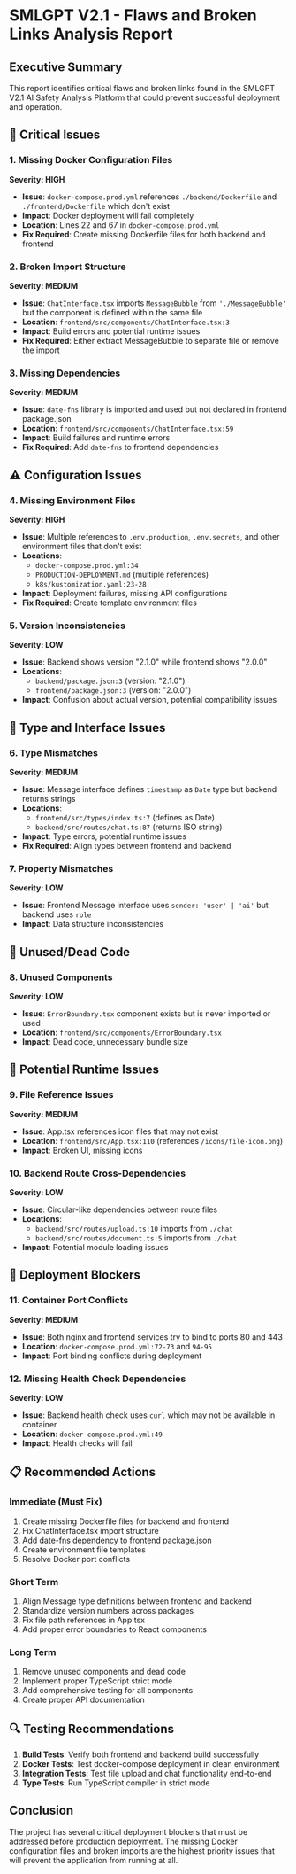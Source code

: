 # SMLGPT V2.1 - Flaws and Broken Links Analysis Report

## Executive Summary
This report identifies critical flaws and broken links found in the SMLGPT V2.1 AI Safety Analysis Platform that could prevent successful deployment and operation.

## 🚨 Critical Issues

### 1. Missing Docker Configuration Files
**Severity: HIGH**
- **Issue**: `docker-compose.prod.yml` references `./backend/Dockerfile` and `./frontend/Dockerfile` which don't exist
- **Impact**: Docker deployment will fail completely
- **Location**: Lines 22 and 67 in `docker-compose.prod.yml`
- **Fix Required**: Create missing Dockerfile files for both backend and frontend

### 2. Broken Import Structure
**Severity: MEDIUM**
- **Issue**: `ChatInterface.tsx` imports `MessageBubble` from `'./MessageBubble'` but the component is defined within the same file
- **Location**: `frontend/src/components/ChatInterface.tsx:3`
- **Impact**: Build errors and potential runtime issues
- **Fix Required**: Either extract MessageBubble to separate file or remove the import

### 3. Missing Dependencies
**Severity: MEDIUM**
- **Issue**: `date-fns` library is imported and used but not declared in frontend package.json
- **Location**: `frontend/src/components/ChatInterface.tsx:59`
- **Impact**: Build failures and runtime errors
- **Fix Required**: Add `date-fns` to frontend dependencies

## ⚠️ Configuration Issues

### 4. Missing Environment Files
**Severity: HIGH**
- **Issue**: Multiple references to `.env.production`, `.env.secrets`, and other environment files that don't exist
- **Locations**: 
  - `docker-compose.prod.yml:34`
  - `PRODUCTION-DEPLOYMENT.md` (multiple references)
  - `k8s/kustomization.yaml:23-28`
- **Impact**: Deployment failures, missing API configurations
- **Fix Required**: Create template environment files

### 5. Version Inconsistencies
**Severity: LOW**
- **Issue**: Backend shows version "2.1.0" while frontend shows "2.0.0"
- **Locations**: 
  - `backend/package.json:3` (version: "2.1.0")
  - `frontend/package.json:3` (version: "2.0.0")
- **Impact**: Confusion about actual version, potential compatibility issues

## 🔧 Type and Interface Issues

### 6. Type Mismatches
**Severity: MEDIUM**
- **Issue**: Message interface defines `timestamp` as `Date` type but backend returns strings
- **Locations**:
  - `frontend/src/types/index.ts:7` (defines as Date)
  - `backend/src/routes/chat.ts:87` (returns ISO string)
- **Impact**: Type errors, potential runtime issues
- **Fix Required**: Align types between frontend and backend

### 7. Property Mismatches
**Severity: LOW**
- **Issue**: Frontend Message interface uses `sender: 'user' | 'ai'` but backend uses `role`
- **Impact**: Data structure inconsistencies

## 📁 Unused/Dead Code

### 8. Unused Components
**Severity: LOW**
- **Issue**: `ErrorBoundary.tsx` component exists but is never imported or used
- **Location**: `frontend/src/components/ErrorBoundary.tsx`
- **Impact**: Dead code, unnecessary bundle size

## 🐛 Potential Runtime Issues

### 9. File Reference Issues
**Severity: MEDIUM**
- **Issue**: App.tsx references icon files that may not exist
- **Location**: `frontend/src/App.tsx:110` (references `/icons/file-icon.png`)
- **Impact**: Broken UI, missing icons

### 10. Backend Route Cross-Dependencies
**Severity: LOW**
- **Issue**: Circular-like dependencies between route files
- **Locations**:
  - `backend/src/routes/upload.ts:10` imports from `./chat`
  - `backend/src/routes/document.ts:5` imports from `./chat`
- **Impact**: Potential module loading issues

## 🔄 Deployment Blockers

### 11. Container Port Conflicts
**Severity: MEDIUM**
- **Issue**: Both nginx and frontend services try to bind to ports 80 and 443
- **Location**: `docker-compose.prod.yml:72-73` and `94-95`
- **Impact**: Port binding conflicts during deployment

### 12. Missing Health Check Dependencies
**Severity: LOW**
- **Issue**: Backend health check uses `curl` which may not be available in container
- **Location**: `docker-compose.prod.yml:49`
- **Impact**: Health checks will fail

## 📋 Recommended Actions

### Immediate (Must Fix)
1. Create missing Dockerfile files for backend and frontend
2. Fix ChatInterface.tsx import structure
3. Add date-fns dependency to frontend package.json
4. Create environment file templates
5. Resolve Docker port conflicts

### Short Term
1. Align Message type definitions between frontend and backend
2. Standardize version numbers across packages
3. Fix file path references in App.tsx
4. Add proper error boundaries to React components

### Long Term
1. Remove unused components and dead code
2. Implement proper TypeScript strict mode
3. Add comprehensive testing for all components
4. Create proper API documentation

## 🔍 Testing Recommendations

1. **Build Tests**: Verify both frontend and backend build successfully
2. **Docker Tests**: Test docker-compose deployment in clean environment
3. **Integration Tests**: Test file upload and chat functionality end-to-end
4. **Type Tests**: Run TypeScript compiler in strict mode

## Conclusion

The project has several critical deployment blockers that must be addressed before production deployment. The missing Docker configuration files and broken imports are the highest priority issues that will prevent the application from running at all.